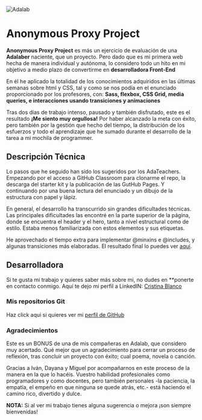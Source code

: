 ![Adalab](https://beta.adalab.es/resources/images/adalab-logo-155x61-bg-white.png)

# Anonymous Proxy Project

**Anonymous Proxy Project** es más un ejercicio de evaluación de una **Adalaber** naciente, que un proyecto. Pero dado que es mi primera web hecha de manera individual y autónoma, lo considero todo un hito en mi objetivo a medio plazo de convertirme en **desarrolladora Front-End**

En él he aplicado la totalidad de los conocimientos adquiridos en las últimas semanas sobre html y CSS, tal y como se nos podía en el enunciado proporcionado por los profesores, con: **Sass, flexbox, CSS Grid, media queries, e interacciones usando transiciones y animaciones**

Tras dos días de trabajo intenso, pausado y también disfrutado, este es el resultado **¡Me siento muy orgullosa!** Por haber alcanzado la meta con éxito, pero también por la gestión que hecho del tiempo, la distribución de los esfuerzos y todo el aprendizaje que he sumado durante el desarrollo de la tarea a mi mochila de programmer.

## Descripción Técnica

Lo pasos que he seguido han sido los sugeridos por los AdaTeachers. Empezando por el acceso a GitHub Classroom para clonarme el repo, la descarga del starter kit y la publicación de las GutHub Pages. Y continuando por una buena lectura del enunciado y un dibujo de la estructura con papel y lápiz.

En general, el desarrollo ha transcurrido sin grandes dificultades técnicas. Las principales dificultades las encontré en la parte superior de la página, donde se encuentra el header y el hero, tanto a nivel estructural como de estilo. Estaba menos familiarizada con estos elementos y sus etiquetas.

He aprovechado el tiempo extra para implementar @minxins e @includes, y algunas transiciones más elaboradas. El resultado final lo puedes ver [aquí](http://beta.adalab.es/modulo-1-evaluacion-final-CrisBIB/).

## Desarrolladora

Si te gusta mi trabajo y quieres saber más sobre mi, no dudes en \*\*ponerte en contacto conmigo. Aquí te dejo mi perfil a LinkedIN: [Cristina Blanco](http://www.linkedin.com/in/cristina-blanco-iglesias)

### Mis repositorios Git

Haz click aqui si quieres ver mi [perfil de GitHub](https://github.com/CrisBIB)

### Agradecimientos

Este es un BONUS de una de mis compañeras en Adalab, que considero muy acertado. Qué mejor que un agradecimiento para cerrar un proceso de reflexión, tras concluir un proyecto con éxito; cual poema, novela o canción.

Gracias a Iván, Dayana y Miguel por acompañarnos en este proceso de la manera en la que lo hacéis. Vuestro habilidad profesionales como programadores y como docentes, pero también personales -la paciencia, la empatía, el empeño en que ninguna se quede atrás, etc.- está haciendo el camino rico, divertido y dulce.

**NOTA:** Si al ver mi trabajo tienes alguna sugerencia o mejora ¡son siempre bienvenidas!

